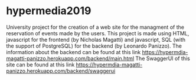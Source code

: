 # hypermedia2019
University project for the creation of a web site for the managment of the reservation of events made by the users.
This project is made using HTML, javascript for the frontend (by Nicholas Magatti) and javascript, SQL (with the support of PostgreSQL) for the backend (by Leonardo Panizzo).
The information about the backend can be found at this link
  https://hypermdia-magatti-panizzo.herokuapp.com/backend/main.html
The SwaggerUI of this site can be found at this link
  https://hypermdia-magatti-panizzo.herokuapp.com/backend/swaggerui
